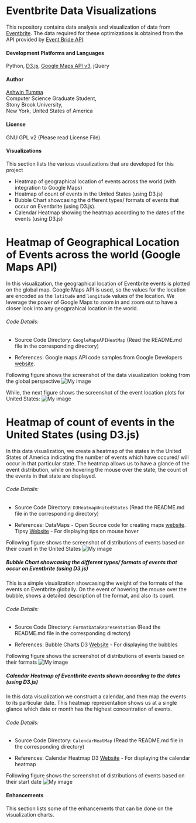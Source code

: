 # Eventbrite Data Visualizations
This repository contains data analysis and visualization of data from [Eventbrite](https://www.eventbrite.com/). The data required for these optimizations is obtained from the API provided by [Event Bride API](http://eventbriteapi.com/). 

#### Development Platforms and Languages
Python, [D3.js](http://d3js.org/), [Google Maps API v3](https://developers.google.com/maps/), jQuery

#### Author
[Ashwin Tumma](https://sites.google.com/site/ashwintumma23)   
Computer Science Graduate Student,  
Stony Brook University,  
New York, United States of America 

#### License
GNU GPL v2 (Please read License File)

#### Visualizations
This section lists the various visualizations that are developed for this project
* Heatmap of geographical location of events across the world (with integration to Google Maps)
* Heatmap of count of events in the United States (using D3.js)
* Bubble Chart showcasing the different types/ formats of events that occur on Eventbrite (using D3.js).
* Calendar Heatmap showing the heatmap according to the dates of the events (using D3.js)

Heatmap of Geographical Location of Events across the world (Google Maps API)
================================================================================
In this visualization, the geographical location of Eventbrite events is plotted on the global map. Google Maps API is used, so the values for the location are encoded as the `latitude` and `longitude` values of the location. We leverage the power of Google Maps to zoom in and zoom out to have a closer look into any geogprahical location in the world.

###### Code Details: 
* Source Code Directory: `GoogleMapsAPIHeatMap` (Read the README.md file in the corresponding directory)

* References: Google maps API code samples from Google Developers [website](https://developers.google.com/maps/).

Following figure shows the screenshot of the data visualization looking from the global perspective
 ![My image](https://github.com/ashwintumma23/EventbriteDataVisualizations/blob/master/Images/GMapFull.png)
  
While, the next figure shows the screenshot of the event location plots for United States:
![My image](https://github.com/ashwintumma23/EventbriteDataVisualizations/blob/master/Images/UnitedStates.png)

Heatmap of count of events in the United States (using D3.js)
================================================================================
In this data visualization, we create a heatmap of the states in the United States of America indicating the number of events which have occured/ will occur in that particular state. The heatmap allows us to have a glance of the event distribution, while on hovering the mouse over the state, the count of the events in that state are displayed.

###### Code Details: 
* Source Code Directory: `D3HeatmapUnitedStates` (Read the README.md file in the corresponding directory)

* References: DataMaps - Open Source code for creating maps [website](http://datamaps.github.io/).  
Tipsy [Website](http://bl.ocks.org/ilyabo/1373263) - For displaying tips on mouse hover

Following figure shows the screenshot of distributions of events based on their count in the United States
 ![My image](https://github.com/ashwintumma23/EventbriteDataVisualizations/blob/master/Images/D3Maps.png)
  
  
##### Bubble Chart showcasing the different types/ formats of events that occur on Eventbrite (using D3.js)
This is a simple visualization showcasing the weight of the formats of the events on Eventbrite globally. On the event of hovering the mouse over the bubble, shows a detailed description of the format, and also its count.

###### Code Details: 
* Source Code Directory: `FormatDataRepresentation` (Read the README.md file in the corresponding directory)

* References: Bubble Charts D3 [Website](http://bl.ocks.org/mbostock/4063269) - For displaying the bubbles

Following figure shows the screenshot of distributions of events based on their formats
 ![My image](https://github.com/ashwintumma23/EventbriteDataVisualizations/blob/master/Images/BubbleChart.png)
  
##### Calendar Heatmap of Eventbrite events shown according to the dates (using D3.js)
In this data visualization we construct a calendar, and then map the events to its particular date. This heatmap representation shows us at a single glance which date or month has the highest concentration of events.

###### Code Details: 
* Source Code Directory: `CalendarHeatMap` (Read the README.md file in the corresponding directory)

* References: Calendar Heatmap D3 [Website](http://kamisama.github.io/cal-heatmap/) - For displaying the calendar heatmap

Following figure shows the screenshot of distributions of events based on their start date
 ![My image](https://github.com/ashwintumma23/EventbriteDataVisualizations/blob/master/Images/CalendarJune.png)
  
#### Enhancements
This section lists some of the enhancements that can be done on the visualization charts. 
